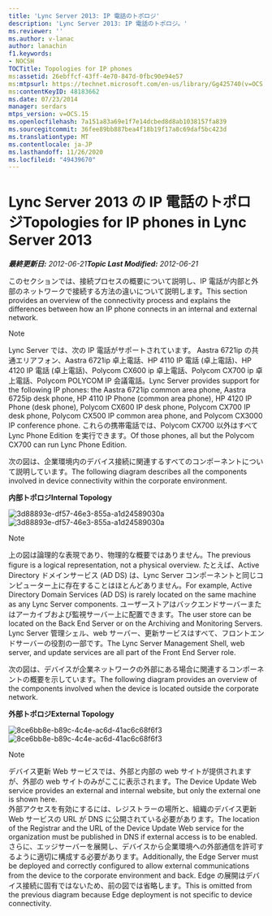 ```yaml
---
title: 'Lync Server 2013: IP 電話のトポロジ'
description: 'Lync Server 2013: IP 電話のトポロジ。'
ms.reviewer: ''
ms.author: v-lanac
author: lanachin
f1.keywords:
- NOCSH
TOCTitle: Topologies for IP phones
ms:assetid: 26ebffcf-43ff-4e70-847d-0fbc90e94e57
ms:mtpsurl: https://technet.microsoft.com/en-us/library/Gg425740(v=OCS.15)
ms:contentKeyID: 48183662
ms.date: 07/23/2014
manager: serdars
mtps_version: v=OCS.15
ms.openlocfilehash: 7a151a83a69e1f7e14dcbed8d8ab1038157fa839
ms.sourcegitcommit: 36fee89bb887bea4f18b19f17a8c69daf5bc423d
ms.translationtype: MT
ms.contentlocale: ja-JP
ms.lasthandoff: 11/26/2020
ms.locfileid: "49439670"
---
```

# <a name="topologies-for-ip-phones-in-lync-server-2013"></a><span data-ttu-id="c9fa3-103">Lync Server 2013 の IP 電話のトポロジ</span><span class="sxs-lookup"><span data-stu-id="c9fa3-103">Topologies for IP phones in Lync Server 2013</span></span>

<div data-xmlns="http://www.w3.org/1999/xhtml">

<div class="topic" data-xmlns="http://www.w3.org/1999/xhtml" data-msxsl="urn:schemas-microsoft-com:xslt" data-cs="https://msdn.microsoft.com/">

<div data-asp="https://msdn2.microsoft.com/asp">



</div>

<div id="mainSection">

<div id="mainBody"><span data-ttu-id="c9fa3-104">

<span> </span></span><span class="sxs-lookup"><span data-stu-id="c9fa3-104">

<span> </span></span></span>

<span data-ttu-id="c9fa3-105">_**最終更新日:** 2012-06-21_</span><span class="sxs-lookup"><span data-stu-id="c9fa3-105">_**Topic Last Modified:** 2012-06-21_</span></span>

<span data-ttu-id="c9fa3-106">このセクションでは、接続プロセスの概要について説明し、IP 電話が内部と外部のネットワークで接続する方法の違いについて説明します。</span><span class="sxs-lookup"><span data-stu-id="c9fa3-106">This section provides an overview of the connectivity process and explains the differences between how an IP phone connects in an internal and external network.</span></span>

<div>


> [!NOTE]  
> <span data-ttu-id="c9fa3-107">Lync Server では、次の IP 電話がサポートされています。 Aastra 6721ip の共通エリアフォン、Aastra 6721ip 卓上電話、HP 4110 IP 電話 (卓上電話)、HP 4120 IP 電話 (卓上電話)、Polycom CX600 ip 卓上電話、Polycom CX700 ip 卓上電話、Polycom POLYCOM IP 会議電話。</span><span class="sxs-lookup"><span data-stu-id="c9fa3-107">Lync Server provides support for the following IP phones: the Aastra 6721ip common area phone, Aastra 6725ip desk phone, HP 4110 IP Phone (common area phone), HP 4120 IP Phone (desk phone), Polycom CX600 IP desk phone, Polycom CX700 IP desk phone, Polycom CX500 IP common area phone, and Polycom CX3000 IP conference phone.</span></span> <span data-ttu-id="c9fa3-108">これらの携帯電話では、Polycom CX700 以外はすべて Lync Phone Edition を実行できます。</span><span class="sxs-lookup"><span data-stu-id="c9fa3-108">Of those phones, all but the Polycom CX700 can run Lync Phone Edition.</span></span>



</div>

<span data-ttu-id="c9fa3-109">次の図は、企業環境内のデバイス接続に関連するすべてのコンポーネントについて説明しています。</span><span class="sxs-lookup"><span data-stu-id="c9fa3-109">The following diagram describes all the components involved in device connectivity within the corporate environment.</span></span>

<span data-ttu-id="c9fa3-110">**内部トポロジ**</span><span class="sxs-lookup"><span data-stu-id="c9fa3-110">**Internal Topology**</span></span>

<span data-ttu-id="c9fa3-111">![3d88893e-df57-46e3-855a-a1d24589030a](images/Gg425740.3d88893e-df57-46e3-855a-a1d24589030a(OCS.15).jpg "3d88893e-df57-46e3-855a-a1d24589030a")</span><span class="sxs-lookup"><span data-stu-id="c9fa3-111">![3d88893e-df57-46e3-855a-a1d24589030a](images/Gg425740.3d88893e-df57-46e3-855a-a1d24589030a(OCS.15).jpg "3d88893e-df57-46e3-855a-a1d24589030a")</span></span>

<div>


> [!NOTE]  
> <span data-ttu-id="c9fa3-112">上の図は論理的な表現であり、物理的な概要ではありません。</span><span class="sxs-lookup"><span data-stu-id="c9fa3-112">The previous figure is a logical representation, not a physical overview.</span></span> <span data-ttu-id="c9fa3-113">たとえば、Active Directory ドメインサービス (AD DS) は、Lync Server コンポーネントと同じコンピューター上に存在することはほとんどありません。</span><span class="sxs-lookup"><span data-stu-id="c9fa3-113">For example, Active Directory Domain Services (AD DS) is rarely located on the same machine as any Lync Server components.</span></span> <span data-ttu-id="c9fa3-114">ユーザーストアはバックエンドサーバーまたはアーカイブおよび監視サーバー上に配置できます。</span><span class="sxs-lookup"><span data-stu-id="c9fa3-114">The user store can be located on the Back End Server or on the Archiving and Monitoring Servers.</span></span> <span data-ttu-id="c9fa3-115">Lync Server 管理シェル、web サーバー、更新サービスはすべて、フロントエンドサーバーの役割の一部です。</span><span class="sxs-lookup"><span data-stu-id="c9fa3-115">The Lync Server Management Shell, web server, and update services are all part of the Front End Server role.</span></span>



</div>

<span data-ttu-id="c9fa3-116">次の図は、デバイスが企業ネットワークの外部にある場合に関連するコンポーネントの概要を示しています。</span><span class="sxs-lookup"><span data-stu-id="c9fa3-116">The following diagram provides an overview of the components involved when the device is located outside the corporate network.</span></span>

<span data-ttu-id="c9fa3-117">**外部トポロジ**</span><span class="sxs-lookup"><span data-stu-id="c9fa3-117">**External Topology**</span></span>

<span data-ttu-id="c9fa3-118">![8ce6bb8e-b89c-4c4e-ac6d-41ac6c68f6f3](images/Gg425740.8ce6bb8e-b89c-4c4e-ac6d-41ac6c68f6f3(OCS.15).jpg "8ce6bb8e-b89c-4c4e-ac6d-41ac6c68f6f3")</span><span class="sxs-lookup"><span data-stu-id="c9fa3-118">![8ce6bb8e-b89c-4c4e-ac6d-41ac6c68f6f3](images/Gg425740.8ce6bb8e-b89c-4c4e-ac6d-41ac6c68f6f3(OCS.15).jpg "8ce6bb8e-b89c-4c4e-ac6d-41ac6c68f6f3")</span></span>

<div>


> [!NOTE]  
> <span data-ttu-id="c9fa3-119">デバイス更新 Web サービスでは、外部と内部の web サイトが提供されますが、外部の web サイトのみがここに表示されます。</span><span class="sxs-lookup"><span data-stu-id="c9fa3-119">The Device Update Web service provides an external and internal website, but only the external one is shown here.</span></span><BR><span data-ttu-id="c9fa3-120">外部アクセスを有効にするには、レジストラーの場所と、組織のデバイス更新 Web サービスの URL が DNS に公開されている必要があります。</span><span class="sxs-lookup"><span data-stu-id="c9fa3-120">The location of the Registrar and the URL of the Device Update Web service for the organization must be published in DNS if external access is to be enabled.</span></span> <span data-ttu-id="c9fa3-121">さらに、エッジサーバーを展開し、デバイスから企業環境への外部通信を許可するように適切に構成する必要があります。</span><span class="sxs-lookup"><span data-stu-id="c9fa3-121">Additionally, the Edge Server must be deployed and correctly configured to allow external communications from the device to the corporate environment and back.</span></span> <span data-ttu-id="c9fa3-122">Edge の展開はデバイス接続に固有ではないため、前の図では省略します。</span><span class="sxs-lookup"><span data-stu-id="c9fa3-122">This is omitted from the previous diagram because Edge deployment is not specific to device connectivity.</span></span>



<span data-ttu-id="c9fa3-123"></div>

</div>

<span> </span>

</div>

</div>

</span><span class="sxs-lookup"><span data-stu-id="c9fa3-123"></div>

</div>

<span> </span>

</div>

</div>

</span></span></div>

